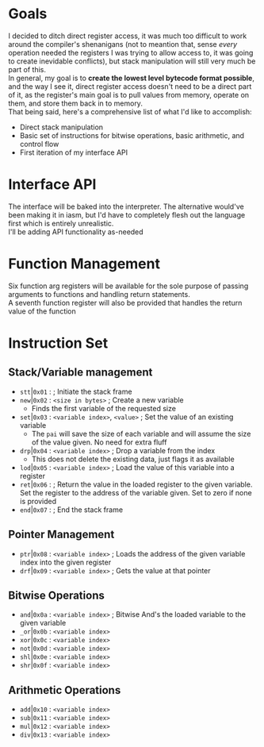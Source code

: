 # Goals
I decided to ditch direct register access, it was much too difficult to work around the compiler's shenanigans (not to meantion that, sense *every* operation needed the registers I was trying to allow access to, it was going to create inevidable conflicts), but stack manipulation will still very much be part of this.  
In general, my goal is to **create the lowest level bytecode format possible**, and the way I see it, direct register access doesn't need to be a direct part of it, as the register's main goal is to pull values from memory, operate on them, and store them back in to memory.  
That being said, here's a comprehensive list of what I'd like to accomplish:
- Direct stack manipulation
- Basic set of instructions for bitwise operations, basic arithmetic, and control flow
- First iteration of my interface API

# Interface API
The interface will be baked into the interpreter. The alternative would've been making it in iasm, but I'd have to completely flesh out the language first which is entirely unrealistic.  
I'll be adding API functionality as-needed

# Function Management
Six function arg registers will be available for the sole purpose of passing arguments to functions and handling return statements.  
A seventh function register will also be provided that handles the return value of the function

# Instruction Set
## Stack/Variable management
- `stt`|`0x01` : ; Initiate the stack frame
- `new`|`0x02` : `<size in bytes>` ; Create a new variable
	- Finds the first variable of the requested size
- `set`|`0x03` : `<variable index>`, `<value>` ; Set the value of an existing variable
  - The `pai` will save the size of each variable and will assume the size of the value given. No need for extra fluff
- `drp`|`0x04` : `<variable index>` ; Drop a variable from the index
  - This does not delete the existing data, just flags it as available
- `lod`|`0x05` : `<variable index>` ; Load the value of this variable into a register
- `ret`|`0x06` : ; Return the value in the loaded register to the given variable. Set the register to the address of the variable given. Set to zero if none is provided
- `end`|`0x07` : ; End the stack frame

## Pointer Management
- `ptr`|`0x08` : `<variable index>` ; Loads the address of the given variable index into the given register
- `drf`|`0x09` : `<variable index>` ; Gets the value at that pointer

## Bitwise Operations
- `and`|`0x0a` : `<variable index>` ; Bitwise And's the loaded variable to the given variable
- `_or`|`0x0b` : `<variable index>`
- `xor`|`0x0c` : `<variable index>`
- `not`|`0x0d` : `<variable index>`
- `shl`|`0x0e` : `<variable index>`
- `shr`|`0x0f` : `<variable index>`

## Arithmetic Operations
- `add`|`0x10` : `<variable index>`
- `sub`|`0x11` : `<variable index>`
- `mul`|`0x12` : `<variable index>`
- `div`|`0x13` : `<variable index>`
